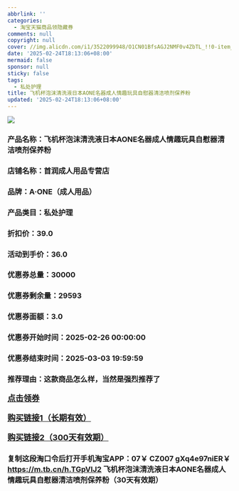 ```yaml
---
abbrlink: ''
categories:
  - 淘宝天猫商品领隐藏券
comments: null
copyright: null
cover: //img.alicdn.com/i1/3522099948/O1CN01BfsAGJ2NMF0v4ZbTL_!!0-item_pic.jpg
date: '2025-02-24T18:13:06+08:00'
mermaid: false
sponsor: null
sticky: false
tags:
  - 私处护理
title: 飞机杯泡沫清洗液日本AONE名器成人情趣玩具自慰器清洁喷剂保养粉
updated: '2025-02-24T18:13:06+08:00'
--- 
```


![](//img.alicdn.com/i1/3522099948/O1CN01BfsAGJ2NMF0v4ZbTL_!!0-item_pic.jpg)

### 产品名称：飞机杯泡沫清洗液日本AONE名器成人情趣玩具自慰器清洁喷剂保养粉
### 店铺名称：首润成人用品专营店
### 品牌：A·ONE（成人用品）
### 产品类目：私处护理
### 折扣价：39.0
### 活动到手价：36.0
### 优惠券总量：30000
### 优惠券剩余量：29593
### 优惠券面额：3.0
### 优惠券开始时间：2025-02-26 00:00:00	
### 优惠券结束时间：2025-03-03 19:59:59	
### 推荐理由：这款商品怎么样，当然是强烈推荐了

<p style="font-size: 18px; font-weight: bold;">
  <a href="https://uland.taobao.com/coupon/edetail?e=McDi4kXVL%2BilhHvvyUNXZfh8CuWt5YH5OVuOuRD5gLJMmdsrkidbOWBzzpT26idJTTfnB63j%2FCki2SXMNg2iK9MmUZiK9cUv0GpGy4Db3XqM9IArRdfL7GzQw9BEZvETRSHvQe2jOLZ9pbNCYX0I%2BPP%2BWUTgK%2F%2B0I%2BtaUgbudUxA%2B536asYsLWVfKa%2BhVnND1LmKert6xt1YKyAZBc22npjB6TX2HR3QQ5WKStDdyeTLAJho1Tgm24y1rRo98IyIzxHHRjXbSzC3GXpSbfs48t6DgbTuDdWphaIE4%2BC3%2FkPyJp7cRu20c2KssVRVAN0pswDhlpaMEawCGruttYDvNg%3D%3D&traceId=216624f717406354773041765d1300&union_lens=lensId%3AOPT%401740635478%400bab1319_0e36_19545f59b03_5e20%4001%40eyJmbG9vcklkIjo3MzM1NH0ie" target="_blank">点击领券</a>
</p>
<p style="font-size: 18px; font-weight: bold;">
  <a href="https://s.click.taobao.com/t?e=m%3D2%26s%3D17%2FpjuAlZ29w4vFB6t2Z2ueEDrYVVa64K7Vc7tFgwiHjf2vlNIV67pNS5Qpp3aDuPfl2ZNdwIln3ID%2FV1RqsF4wnCJeELi4I%2FIEn%2BS1IjHAB0ghlTd7WlZVm%2FOAUUFw71qrpxiwMoCNxc1AtbZGVSyWXhO9Qjl3VntdtmQ0z2ecLZMqoQW%2BfuKGzo1lVxIioJsHZvKK3tWchq0ql%2BBccLG%2Bt1iBh5IeSEfACGF2xGztV7nNtEpO60rU40ViDaILojCYtYGASbzRUrFwjXfRKMROfYmExpA2104bt%2FCh0HCZDWxFBTlhCsC43ftY7aPgeyammmODPXdE%3D" target="_blank">购买链接1（长期有效）</a>
</p>
<p style="font-size: 18px; font-weight: bold;">
  <a href="https://s.click.taobao.com/K0latYs" target="_blank">购买链接2（300天有效期）</a>
</p>

### 复制这段淘口令后打开手机淘宝APP：07￥ CZ007 gXq4e97niER￥ https://m.tb.cn/h.TGpVlJ2  飞机杯泡沫清洗液日本AONE名器成人情趣玩具自慰器清洁喷剂保养粉（30天有效期）
